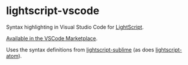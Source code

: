 # lightscript-vscode

Syntax highlighting in Visual Studio Code for [LightScript](http://lightscript.org).

[Available in the VSCode Marketplace](https://marketplace.visualstudio.com/items?itemName=lightscript.lsc).

Uses the syntax definitions from [lightscript-sublime](https://github.com/lightscript/lightscript-sublime)
(as does [lightscript-atom](https://github.com/lightscript/lightscript-atom)).
